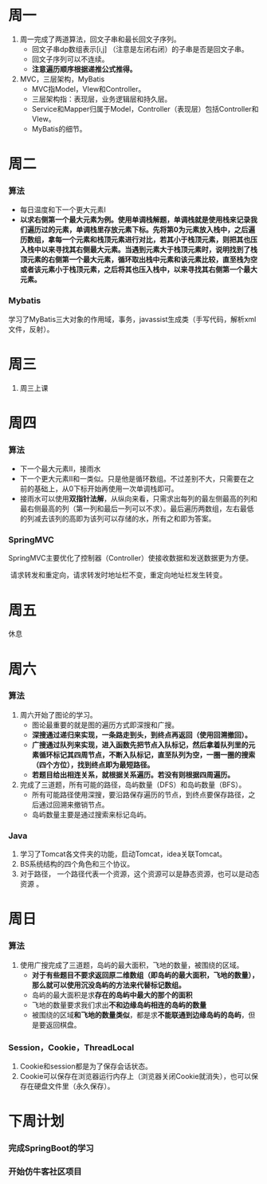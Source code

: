 # 周一

1. 周一完成了两道算法，回文子串和最长回文子序列。
   * 回文子串dp数组表示[i,j] （注意是左闭右闭）的子串是否是回文子串。
   * 回文子序列可以不连续。
   * **注意遍历顺序根据递推公式推得。**
2. MVC，三层架构，MyBatis
   * MVC指Model，VIew和Controller。
   * 三层架构指：表现层，业务逻辑层和持久层。
   * Service和Mapper归属于Model，Controller（表现层）包括Controller和VIew。
   * MyBatis的细节。

# 周二

### 算法

* 每日温度和下一个更大元素I
* **以求右侧第一个最大元素为例。使用单调栈解题，单调栈就是使用栈来记录我们遍历过的元素，单调栈里存放元素下标。先将第0为元素放入栈中，之后遍历数组，拿每一个元素和栈顶元素进行对比，若其小于栈顶元素，则把其也压入栈中以来寻找其右侧最大元素。当遇到元素大于栈顶元素时，说明找到了栈顶元素的右侧第一个最大元素，循环取出栈中元素和该元素比较，直至栈为空或者该元素小于栈顶元素，之后将其也压入栈中，以来寻找其右侧第一个最大元素。**

### Mybatis

​	学习了MyBatis三大对象的作用域，事务，javassist生成类（手写代码，解析xml文件，反射）。

# 周三

1. 周三上课

# 周四

### 算法

* 下一个最大元素II，接雨水
* 下一个更大元素II和一类似。只是他是循环数组。不过差别不大，只需要在之前的基础上，从0下标开始再使用一次单调栈即可。
* 接雨水可以使用**双指针法解**，从纵向来看，只需求出每列的最左侧最高的列和最右侧最高的列（第一列和最后一列可以不求）。最后遍历两数组，左右最低的列减去该列的高即为该列可以存储的水，所有之和即为答案。

### SpringMVC

​	SpringMVC主要优化了控制器（Controller）使接收数据和发送数据更为方便。

​	请求转发和重定向，请求转发时地址栏不变，重定向地址栏发生转变。

# 周五

休息

# 周六

### 算法

1. 周六开始了图论的学习。
   * 图论最重要的就是图的遍历方式即深搜和广搜。
   * **深搜通过递归来实现，一条路走到头，到终点再返回（使用回溯撤回）。**
   * **广搜通过队列来实现，进入函数先把节点入队标记，然后拿着队列里的元素循环标记其四周节点，不断入队标记，直至队列为空，一圈一圈的搜索（四个方位），找到终点即为最短路径。**
   * **若题目给出相连关系，就根据关系遍历。若没有则根据四周遍历。**
2. 完成了三道题，所有可能的路径，岛屿数量（DFS）和岛屿数量（BFS）。
   * 所有可能路径使用深搜，要沿路保存遍历的节点，到终点要保存路径，之后通过回溯来撤销节点。
   * 岛屿数量主要是通过搜索来标记岛屿。

### Java

1. 学习了Tomcat各文件夹的功能，启动Tomcat，idea关联Tomcat。
2. BS系统结构的四个角色和三个协议。
3. 对于路径， 一个路径代表一个资源，这个资源可以是静态资源，也可以是动态资源 。

# 周日

### 算法

1. 使用广搜完成了三道题，岛屿的最大面积，飞地的数量，被围绕的区域。
   * **对于有些题目不要求返回原二维数组（即岛屿的最大面积，飞地的数量），那么就可以使用沉没岛屿的方法来代替标记数组。**
   * 岛屿的最大面积是求**存在的岛屿中最大的那个的面积**
   * 飞地的数量要求我们求出**不和边缘岛屿相连的岛屿的数量**
   * 被围绕的区域**和飞地的数量类似**，都是求**不能联通到边缘岛屿的岛屿**，但是要返回棋盘。

### Session，Cookie，ThreadLocal

1. Cookie和session都是为了保存会话状态。
2. Cookie可以保存在浏览器运行内存上（浏览器关闭Cookie就消失），也可以保存在硬盘文件里（永久保存）。

# 下周计划

### 完成SpringBoot的学习

### 开始仿牛客社区项目



